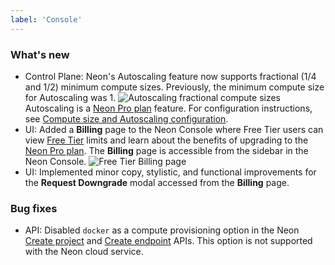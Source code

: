 ```yaml
---
label: 'Console'
---
```


### What's new

- Control Plane: Neon's Autoscaling feature now supports fractional (1/4 and 1/2) minimum compute sizes. Previously, the minimum compute size for Autoscaling was 1.
  ![Autoscaling fractional compute sizes](/docs/relnotes/fractional_compute_sizes.png)
  Autoscaling is a [Neon Pro plan](/docs/introduction/pro-plan) feature. For configuration instructions, see [Compute size and Autoscaling configuration](/docs/manage/endpoints#compute-size-and-autoscaling-configuration).
- UI: Added a **Billing** page to the Neon Console where Free Tier users can view [Free Tier](/docs/introduction/technical-preview-free-tier) limits and learn about the benefits of upgrading to the [Neon Pro plan](/docs/introduction/pro-plan). The **Billing** page is accessible from the sidebar in the Neon Console.
  ![Free Tier Billing page](/docs/relnotes/free_tier_billing.png)
- UI: Implemented minor copy, stylistic, and functional improvements for the **Request Downgrade** modal accessed from the **Billing** page.

### Bug fixes

- API: Disabled `docker` as a compute provisioning option in the Neon [Create project](https://api-docs.neon.tech/reference/createproject) and [Create endpoint](https://api-docs.neon.tech/reference/createprojectendpoint) APIs. This option is not supported with the Neon cloud service.
